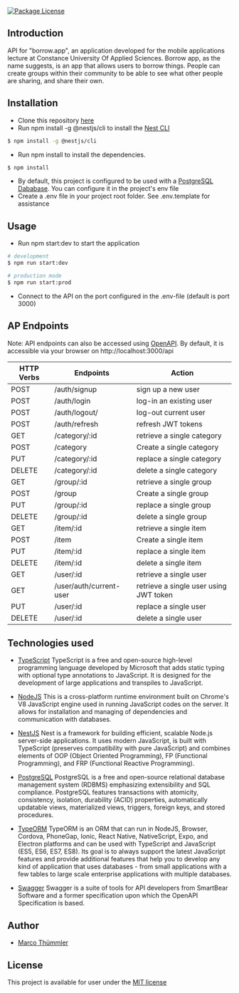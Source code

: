 <p><a href="https://www.npmjs.com/~nestjscore" target="_blank"><img src="https://img.shields.io/npm/l/@nestjs/core.svg" alt="Package License" /></a></p>

## Introduction

API for "borrow.app", an application developed for the mobile applications lecture at Constance University Of Applied Sciences.
Borrow app, as the name suggests, is an app that allows users to borrow things.
People can create groups within their community to be able to see what other people are sharing, and share their own.

## Installation

* Clone this repository [here](https://github.com/marcothuemmler/borrow-api.git)
* Run npm install -g @nestjs/cli to install the [Nest CLI](https://docs.nestjs.com/cli/overview)

```bash
$ npm install -g @nestjs/cli
```

* Run npm install to install the dependencies.

```bash
$ npm install
```

* By default, this project is configured to be used with a [PostgreSQL Dababase](https://www.postgresql.org). You can configure it in the project's env file
* Create a .env file in your project root folder. See .env.template for assistance

## Usage

* Run npm start:dev to start the application

```bash
# development
$ npm run start:dev

# production mode
$ npm run start:prod
```

* Connect to the API on the port configured in the .env-file (default is port 3000)

## AP Endpoints

Note: API endpoints can also be accessed using [OpenAPI](https://docs.nestjs.com/openapi/introduction). 
By default, it is accessible via your browser on http://localhost:3000/api

| HTTP Verbs    | Endpoints                | Action                                 |
|---------------|--------------------------|----------------------------------------|
| POST          | /auth/signup             | sign up a new user                     |
| POST          | /auth/login              | log-in an existing user                |
| POST          | /auth/logout/            | log-out current user                   |
| POST          | /auth/refresh            | refresh JWT tokens                     |
| GET           | /category/:id            | retrieve a single category             |
| POST          | /category                | Create a single category               |
| PUT           | /category/:id            | replace a single category              |
| DELETE        | /category/:id            | delete a single category               |
| GET           | /group/:id               | retrieve a single group                |
| POST          | /group                   | Create a single group                  |
| PUT           | /group/:id               | replace a single group                 |
| DELETE        | /group/:id               | delete a single group                  |
| GET           | /item/:id                | retrieve a single item                 |
| POST          | /item                    | Create a single item                   |
| PUT           | /item/:id                | replace a single item                  |
| DELETE        | /item/:id                | delete a single item                   |
| GET           | /user/:id                | retrieve a single user                 |
| GET           | /user/auth/current-user  | retrieve a single user using JWT token |
| PUT           | /user/:id                | replace a single user                  |
| DELETE        | /user/:id                | delete a single user                   |

## Technologies used

* [TypeScript](https://www.typescriptlang.org) TypeScript is a free and open-source high-level programming language developed by Microsoft that adds static typing with optional type annotations to JavaScript.
  It is designed for the development of large applications and transpiles to JavaScript.

* [NodeJS](https://nodejs.org/) This is a cross-platform runtime environment built on Chrome's V8 JavaScript engine used in running JavaScript codes on the server. 
It allows for installation and managing of dependencies and communication with databases.

* [NestJS](https://nestjs.com/) Nest is a framework for building efficient, scalable Node.js server-side applications.
It uses modern JavaScript, is built with TypeScript (preserves compatibility with pure JavaScript) and combines elements of OOP (Object Oriented Programming), FP (Functional Programming), and FRP (Functional Reactive Programming).

* [PostgreSQL](https://www.postgresql.org) PostgreSQL is a free and open-source relational database management system (RDBMS) emphasizing extensibility and SQL compliance.
PostgreSQL features transactions with atomicity, consistency, isolation, durability (ACID) properties, automatically updatable views, materialized views, triggers, foreign keys, and stored procedures.

* [TypeORM](https://typeorm.io) TypeORM is an ORM that can run in NodeJS, Browser, Cordova, PhoneGap, Ionic, React Native, NativeScript, Expo, and Electron platforms and can be used with TypeScript and JavaScript (ES5, ES6, ES7, ES8).
Its goal is to always support the latest JavaScript features and provide additional features that help you to develop any kind of application that uses databases - from small applications with a few tables to large scale enterprise applications with multiple databases.

* [Swagger](https://swagger.io) Swagger is a suite of tools for API developers from SmartBear Software and a former specification upon which the OpenAPI Specification is based.

## Author
* [Marco Thümmler](https://github.com/marcothuemmler)

## License
This project is available for user under the [MIT license](LICENSE)
